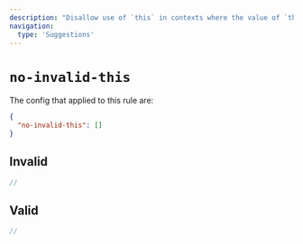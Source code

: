 ```yaml
---
description: "Disallow use of `this` in contexts where the value of `this` is `undefined`"
navigation:
  type: 'Suggestions'
---
```


# `no-invalid-this`

The config that applied to this rule are:

```json
{
  "no-invalid-this": []
}
```

## Invalid

```js invalid
//
```

## Valid

```js valid
//
```
  